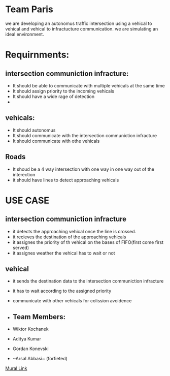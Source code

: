 # Team Paris
we are developing an autonomus traffic intersection using a vehical to vehical and vehical to infractucture communication. we are simulating an ideal environment.

# Requirnments:

## intersection communiction infracture:
- It should be able to communicate with multiple vehicals at the same time
- It should assign priority to the incoming vehicals
- It should have a wide rage of detection
- 
## vehicals:
- It should autonomus
- It should communicate with the intersection communiction infracture
- It should communicate with othe vehicals

## Roads
- It shoud be a 4 way intersection with one way in one way out of the interection
- it should have lines to detect approaching vehicals

# USE CASE
## intersection communiction infracture
- it detects the approaching vehical once the line is crossed.
- it recieves the destination of the approaching vehicals
- it assignes the priority of th vehical on the bases of FIFO(first come first served)
- it assignes weather the vehical has to wait or not

## vehical
- it sends the destination data to the intersection communiction infracture
- it has to wait according to the assigned priority
- communicate with other vehicals for colission avoidence


- ## Team Members: 
- Wiktor Kochanek
- Aditya Kumar
- Gordan Konevski
- ~Arsal Abbasi~ (forfieted)


[Mural Link](https://app.mural.co/t/hochshulehammlippstadt7689/m/hochshulehammlippstadt7689/1650873654706/c46a067039c32433a985ffb70fcf405116b3d127?sender=u11dbedfd290b822ec1e51319)
